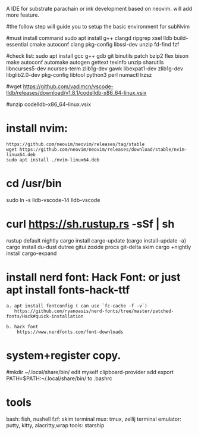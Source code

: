 A IDE for substrate parachain or ink development based on neovim. will add more feature.

#the follow step will guide you to setup the basic environment for subNvim

#must install command 
	sudo apt install g++ clangd ripgrep xsel lldb build-essential  cmake autoconf clang pkg-config libssl-dev unzip fd-find fzf

#check list: 
sudo apt  install gcc g++ gdb git binutils patch bzip2 flex bison make autoconf automake autogen gettext texinfo unzip sharutils libncurses5-dev ncurses-term zlib1g-dev gawk libexpat1-dev zlib1g-dev libglib2.0-dev pkg-config libtool python3 perl numactl lrzsz

#wget https://github.com/vadimcn/vscode-lldb/releases/download/v1.8.1/codelldb-x86_64-linux.vsix

#unzip codelldb-x86_64-linux.vsix

# install nvim:
	https://github.com/neovim/neovim/releases/tag/stable
	wget https://github.com/neovim/neovim/releases/download/stable/nvim-linux64.deb
	sudo apt install ./nvim-linux64.deb

# cd /usr/bin
sudo ln -s lldb-vscode-14 lldb-vscode

# curl https://sh.rustup.rs -sSf | sh
rustup default nightly
cargo install cargo-update    (cargo install-update -a)
cargo install du-dust dutree gitui zoxide procs git-delta skim
cargo +nightly install cargo-expand 

# install nerd font: Hack Font:   or just apt install fonts-hack-ttf
	a. apt install fontconfig ( can use `fc-cache -f -v`)
	   https://github.com/ryanoasis/nerd-fonts/tree/master/patched-fonts/Hack#quick-installation

    b. hack font
	    https://www.nerdfonts.com/font-downloads

# system+register copy.
#mkdir ~/.local/share/bin/  edit myself clipboard-provider
add  export PATH=$PATH:~/.local/share/bin/  to .bashrc

# tools 
   bash: fish, nushell
   fzf: skim
   terminal mux:  tmux, zellij
   terminal emulator:  putty, kitty, alacritty,wrap 
   tools: starship
